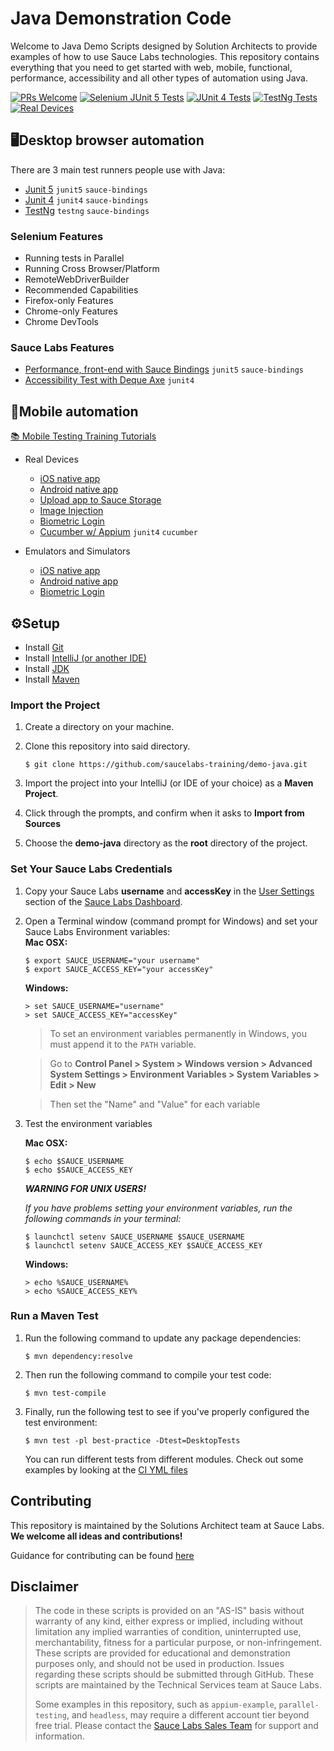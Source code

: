 # Java Demonstration Code

Welcome to Java Demo Scripts designed by Solution Architects to provide examples of how to use Sauce Labs technologies.
This repository contains
everything that you need to get started with web, mobile, functional, performance, accessibility and all other types of
automation using Java.

[![PRs Welcome](https://img.shields.io/badge/PRs-welcome-brightgreen.svg?style=flat-square)](http://makeapullrequest.com)
[![Selenium JUnit 5 Tests](https://github.com/saucelabs-training/demo-java/actions/workflows/selenium-examples.yml/badge.svg)](https://github.com/saucelabs-training/demo-java/actions/workflows/selenium-examples.yml)
[![JUnit 4 Tests](https://github.com/saucelabs-training/demo-java/actions/workflows/junit4.yml/badge.svg)](https://github.com/saucelabs-training/demo-java/actions/workflows/junit4.yml)
[![TestNg Tests](https://github.com/saucelabs-training/demo-java/actions/workflows/testng.yml/badge.svg)](https://github.com/saucelabs-training/demo-java/actions/workflows/testng.yml)
[![Real Devices](https://github.com/saucelabs-training/demo-java/actions/workflows/real-devices.yml/badge.svg)](https://github.com/saucelabs-training/demo-java/actions/workflows/real-devices.yml)

## 🖥Desktop browser automation

There are 3 main test runners people use with Java:

* [Junit 5](./selenium/src/test/java/com/saucedemo/selenium/) `junit5` `sauce-bindings`
* [Junit 4](./selenium-junit4/src/test/java/com/saucedemo/selenium/junit4/) `junit4` `sauce-bindings`
* [TestNg](./selenium-testng/src/test/java/com/saucedemo/selenium/testng/) `testng` `sauce-bindings`

### Selenium Features

* Running tests in Parallel
* Running Cross Browser/Platform
* RemoteWebDriverBuilder
* Recommended Capabilities
* Firefox-only Features
* Chrome-only Features
* Chrome DevTools

### Sauce Labs Features

* [Performance, front-end with Sauce Bindings](/selenium/src/test/java/com/saucedemo/selenium/sauce_features/PerformanceTest.java) `junit5` `sauce-bindings`
* [Accessibility Test with Deque Axe](/selenium/src/test/java/com/saucedemo/selenium/sauce_features/AccessibilityTest.java) `junit4`

## 📱Mobile automation

[📚 Mobile Testing Training Tutorials](./TRAINING.md)

- Real Devices
    * [iOS native app](./appium-examples/src/test/java/com/appium_app/simple_example/IOSNativeAppTest.java)
    * [Android native app](./appium-examples/src/test/java/com/appium_app/simple_example/AndroidNativeAppTest.java)
    * [Upload app to Sauce Storage](./appium-examples/src/test/java/com/helpers/push_apps_to_storage.sh)
    * [Image Injection](./appium-examples/src/test/java/com/appium_app/image_injection)
    * [Biometric Login](./appium-examples/src/test/java/com/appium_app/biometric_login)
    * [Cucumber w/ Appium](./appium-junit4-cucumber-examples/src/test/resources/LoginPage.feature) `junit4` `cucumber`

- Emulators and Simulators
    * [iOS native app](./appium-examples/src/test/java/com/appium_app/simple_example/IOSNativeAppTest.java)
    * [Android native app](./appium-examples/src/test/java/com/appium_app/simple_example/AndroidNativeAppTest.java)
    * [Biometric Login](./appium-examples/src/test/java/com/appium_app/biometric_login)

## ⚙️Setup

* Install [Git](https://github.com/saucelabs-training/demo-java/blob/main/docs/prerequisites.md#install-git)
* Install [IntelliJ (or another IDE)](https://github.com/saucelabs-training/demo-java/blob/main/docs/prerequisites.md#install-intellij)
* Install [JDK](https://github.com/saucelabs-training/demo-java/blob/main/docs/prerequisites.md#install-the-jdk)
* Install [Maven](https://github.com/saucelabs-training/demo-java/blob/main/docs/prerequisites.md#install-maven)

### Import the Project

1. Create a directory on your machine.

2. Clone this repository into said directory.
    ```
    $ git clone https://github.com/saucelabs-training/demo-java.git
    ```

3. Import the project into your IntelliJ (or IDE of your choice) as a **Maven Project**.

4. Click through the prompts, and confirm when it asks to **Import from Sources**

5. Choose the **demo-java** directory as the **root** directory of the project.

### Set Your Sauce Labs Credentials

1. Copy your Sauce Labs **username** and **accessKey** in the [User Settings](https://app.saucelabs.com/user-settings)
   section of the [Sauce Labs Dashboard](https://app.saucelabs.com/dashboard/builds).
2. Open a Terminal window (command prompt for Windows) and set your Sauce Labs Environment variables:   
   **Mac OSX:**
   ```
   $ export SAUCE_USERNAME="your username"
   $ export SAUCE_ACCESS_KEY="your accessKey"
   ```
   **Windows:**
   ```
   > set SAUCE_USERNAME="username"
   > set SAUCE_ACCESS_KEY="accessKey"
   ```
   > To set an environment variables permanently in Windows, you must append it to the `PATH` variable.

   > Go to **Control Panel > System > Windows version > Advanced System Settings > Environment Variables > System
   Variables > Edit > New**

   > Then set the "Name" and "Value" for each variable

3. Test the environment variables

   **Mac OSX:**
    ```
    $ echo $SAUCE_USERNAME
    $ echo $SAUCE_ACCESS_KEY
    ```

   ***WARNING FOR UNIX USERS!***

   *If you have problems setting your environment variables, run the following commands in your terminal:*

    ```
    $ launchctl setenv SAUCE_USERNAME $SAUCE_USERNAME
    $ launchctl setenv SAUCE_ACCESS_KEY $SAUCE_ACCESS_KEY
    ```

   **Windows:**
    ```
    > echo %SAUCE_USERNAME%
    > echo %SAUCE_ACCESS_KEY%
    ```

### Run a Maven Test

1. Run the following command to update any package dependencies:
    ```
    $ mvn dependency:resolve
    ```
2. Then run the following command to compile your test code:
    ```
    $ mvn test-compile
    ```
3. Finally, run the following test to see if you've properly configured the test environment:
    ```
    $ mvn test -pl best-practice -Dtest=DesktopTests 

    ```

   You can run different tests from different modules. Check out some examples by looking at
   the [CI YML files](./.github/workflows)

## Contributing

This repository is maintained by the Solutions Architect team at Sauce Labs. **We welcome all ideas and contributions!**

Guidance for contributing can be found [here](./CONTRIBUTING.md)

## Disclaimer

> The code in these scripts is provided on an "AS-IS" basis without warranty of any kind, either express or implied,
> including without limitation any implied warranties of condition, uninterrupted use, merchantability, fitness for a
> particular purpose, or non-infringement. These scripts are provided for educational and demonstration purposes only, and
> should not be used in production. Issues regarding these scripts should be submitted through GitHub. These scripts are
> maintained by the Technical Services team at Sauce Labs.
>
> Some examples in this repository, such as `appium-example`, `parallel-testing`, and `headless`, may require a
> different account tier beyond free trial. Please contact the [Sauce Labs Sales Team](https://saucelabs.com/contact) for
> support and information.
